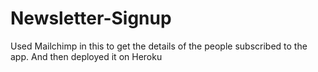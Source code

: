 # Newsletter-Signup
Used Mailchimp in this to get the details of the people subscribed to the app. And then deployed it on Heroku

